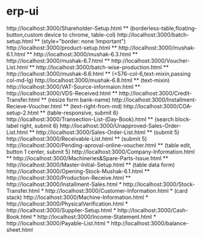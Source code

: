 # erp-ui

http://localhost:3000/Shareholder-Setup.html ** (borderless-table,floating-button,custom device to chrome, table-col)
http://localhost:3000/batch-setup.html ** (style="border: none !important")
http://localhost:3000/product-setup.html **
http://localhost:3000/mushak-6.1.html **
http://localhost:3000/mushak-6.3.html **
http://localhost:3000/mushak-6.7.html **
http://localhost:3000/Voucher-List.html **
http://localhost:3000/batch-wise-production.html **
http://localhost:3000/mushak-6.6.html ** (<576-col-6,text-mixin,passing col-md-lg)
http://localhost:3000/mushak-6.8.html ** (text-mixin)
http://localhost:3000/VAT-Source-informaion.html **
http://localhost:3000/VDS-Received.html **
http://localhost:3000/Credit-Transfer.html ** (resize form bank-name)
http://localhost:3000/Installment-Recieve-Voucher.html ** (text-right-from-md)
http://localhost:3000/COA-setup-2.html **  (table-responsive, submit 6)
http://localhost:3000/Transection-List-(Day-Book).html ** (search block-label right, submit 6)
http://localhost:3000/Unapproved-Sales-Order-List.html **
http://localhost:3000/Sales-Order-List.html ** (submit 5)
http://localhost:3000/Receivable-List.html ** (submit 5)
http://localhost:3000/Pending-aproval-online-voucher.html ** (table edit, button 1 center, submit 5)
http://localhost:3000/Company-Information.html **
http://localhost:3000/Machineries&Spare-Parts-Issue.html **
http://localhost:3000/Master-Initial-Setup.html ** (table data form)
http://localhost:3000/Opening-Stock-Mushak-6.1.html **
http://localhost:3000/Production-Receive.html **
http://localhost:3000/Installment-Sales.html *
http://localhost:3000/Stock-Transfer.html *
http://localhost:3000/Customer-Information.html * (card stack)
http://localhost:3000/Machine-Information.html *
http://localhost:3000/PhysicalVerification.html *
http://localhost:3000/Supplier-Setup.html *
http://localhost:3000/Cash-Book.html *
http://localhost:3000/Income-Statement.html *
http://localhost:3000/Payable-List.html *
http://localhost:3000/balance-sheet.html
